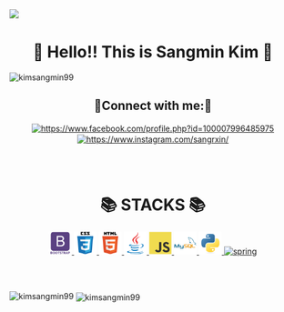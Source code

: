 <img src="https://capsule-render.vercel.app/api?type=waving&color=97DBAE&height=350&section=header&text=capsule%20render&fontSize=90" />




<div align=center><h1>👋 Hello!! This is Sangmin Kim 👋</h1></div>





<p align="left"> <img src="https://komarev.com/ghpvc/?username=kimsangmin99&label=Profile%20views&color=0e75b6&style=flat" alt="kimsangmin99" /> </p>


<h2 align="center">📩Connect with me:📩</h2><div>
<p align="center">
<a href="https://www.facebook.com/profile.php?id=100007996485975" target="blank"><img align="center" src="https://raw.githubusercontent.com/rahuldkjain/github-profile-readme-generator/master/src/images/icons/Social/facebook.svg" alt="https://www.facebook.com/profile.php?id=100007996485975" height="30" width="40" /></a>
<a href="https://www.instagram.com/sangrxin/" target="blank"><img align="center" src="https://raw.githubusercontent.com/rahuldkjain/github-profile-readme-generator/master/src/images/icons/Social/instagram.svg" alt="https://www.instagram.com/sangrxin/" height="30" width="40" /></a>
</p><br><br>

<div align=center><h1>📚 STACKS 📚</h1></div>
<p align="center"> <a href="https://getbootstrap.com" target="_blank" rel="noreferrer"> <img      src="https://raw.githubusercontent.com/devicons/devicon/master/icons/bootstrap/bootstrap-plain-wordmark.svg" alt="bootstrap" width="40" height="40"/> </a> <a href="https://www.w3schools.com/css/" target="_blank" rel="noreferrer"> <img src="https://raw.githubusercontent.com/devicons/devicon/master/icons/css3/css3-original-wordmark.svg" alt="css3" width="40" height="40"/> </a> <a href="https://www.w3.org/html/" target="_blank" rel="noreferrer"> <img src="https://raw.githubusercontent.com/devicons/devicon/master/icons/html5/html5-original-wordmark.svg" alt="html5" width="40" height="40"/> </a> <a href="https://www.java.com" target="_blank" rel="noreferrer"> <img src="https://raw.githubusercontent.com/devicons/devicon/master/icons/java/java-original.svg" alt="java" width="40" height="40"/> </a> <a href="https://developer.mozilla.org/en-US/docs/Web/JavaScript" target="_blank" rel="noreferrer"> <img src="https://raw.githubusercontent.com/devicons/devicon/master/icons/javascript/javascript-original.svg" alt="javascript" width="40" height="40"/> </a> <a href="https://www.mysql.com/" target="_blank" rel="noreferrer"> <img src="https://raw.githubusercontent.com/devicons/devicon/master/icons/mysql/mysql-original-wordmark.svg" alt="mysql" width="40" height="40"/> </a> <a href="https://www.python.org" target="_blank" rel="noreferrer"> <img src="https://raw.githubusercontent.com/devicons/devicon/master/icons/python/python-original.svg" alt="python" width="40" height="40"/> </a> <a href="https://spring.io/" target="_blank" rel="noreferrer"> <img src="https://www.vectorlogo.zone/logos/springio/springio-icon.svg" alt="spring" width="40" height="40"/></a></p><br><br>

  


<p><img align="left" src="https://github-readme-stats.vercel.app/api/top-langs?username=kimsangmin99&show_icons=true&locale=en&layout=compact" alt="kimsangmin99" /></p>

<p>&nbsp;<img align="center" src="https://github-readme-stats.vercel.app/api?username=kimsangmin99&show_icons=true&locale=en" alt="kimsangmin99" /></p>


